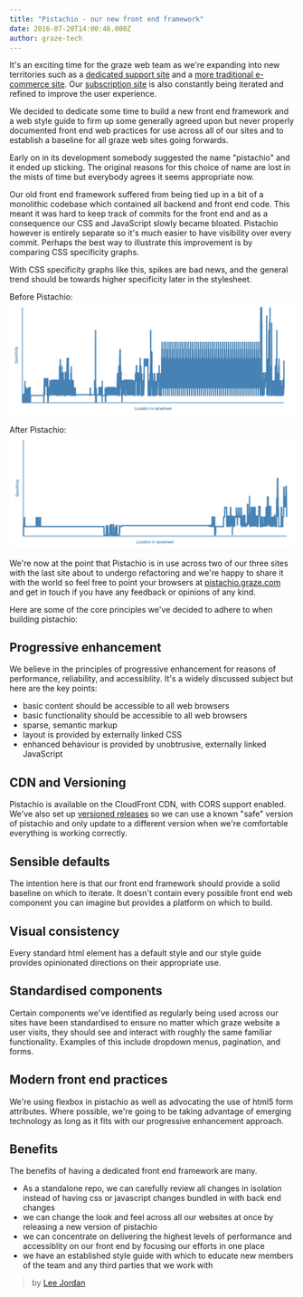 ```yaml
---
title: "Pistachio - our new front end framework"
date: 2016-07-20T14:00:46.000Z
author: graze-tech
---
```


It's an exciting time for the graze web team as we're expanding into new territories such as a [dedicated support site](https://uk.help.graze.com/) and a [more traditional e-commerce site](https://uk.shop.graze.com/). Our [subscription site](https://www.graze.com) is also constantly being iterated and refined to improve the user experience.

We decided to dedicate some time to build a new front end framework and a web style guide to firm up some generally agreed upon but never properly documented front end web practices for use across all of our sites and to establish a baseline for all graze web sites going forwards.

Early on in its development somebody suggested the name "pistachio" and it ended up sticking. The original reasons for this choice of name are lost in the mists of time but everybody agrees it seems appropriate now.

Our old front end framework suffered from being tied up in a bit of a monolithic codebase which contained all backend and front end code. This meant it was hard to keep track of commits for the front end and as a consequence our CSS and JavaScript slowly became bloated. Pistachio however is entirely separate so it's much easier to have visibility over every commit. Perhaps the best way to illustrate this improvement is by comparing CSS specificity graphs. 

With CSS specificity graphs like this, spikes are bad news, and the general trend should be towards higher specificity later in the stylesheet.

Before Pistachio:
![](/content/images/2016/02/grazestrap-specificity.png)

After Pistachio:
![](/content/images/2016/02/pistachio-specificity.png)

We're now at the point that Pistachio is in use across two of our three sites with the last site about to undergo refactoring and we're happy to share it with the world so feel free to point your browsers at [pistachio.graze.com](http://pistachio.graze.com/) and get in touch if you have any feedback or opinions of any kind.

Here are some of the core principles we've decided to adhere to when building pistachio:

## Progressive enhancement

We believe in the principles of progressive enhancement for reasons of performance, reliability, and accessiblity. It's a widely discussed subject but here are the key points:

- basic content should be accessible to all web browsers
- basic functionality should be accessible to all web browsers
- sparse, semantic markup
- layout is provided by externally linked CSS
- enhanced behaviour is provided by unobtrusive, externally linked JavaScript

## CDN and Versioning

Pistachio is available on the CloudFront CDN, with CORS support enabled. We've also set up [versioned releases](https://github.com/graze/pistachio/releases) so we can use a known "safe" version of pistachio and only update to a different version when we're comfortable everything is working correctly.

## Sensible defaults

The intention here is that our front end framework should provide a solid baseline on which to iterate. It doesn't contain every possible front end web component you can imagine but provides a platform on which to build.

## Visual consistency

Every standard html element has a default style and our style guide provides opinionated directions on their appropriate use.

## Standardised components

Certain components we've identified as regularly being used across our sites have been standardised to ensure no matter which graze website a user visits, they should see and interact with roughly the same familiar functionality. Examples of this include dropdown menus, pagination, and forms.

## Modern front end practices

We're using flexbox in pistachio as well as advocating the use of html5 form attributes. Where possible, we're going to be taking advantage of emerging technology as long as it fits with our progressive enhancement approach.


## Benefits

The benefits of having a dedicated front end framework are many.

- As a standalone repo, we can carefully review all changes in isolation instead of having css or javascript changes bundled in with back end changes
- we can change the look and feel across all our websites at once by releasing a new version of pistachio
- we can concentrate on delivering the highest levels of performance and accessiblity on our front end by focusing our efforts in one place
- we have an established style guide with which to educate new members of the team and any third parties that we work with

> by [Lee Jordan](https://github.com/leejordan)